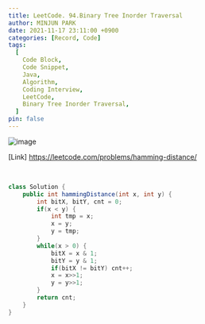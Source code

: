```yaml
---
title: LeetCode. 94.Binary Tree Inorder Traversal
author: MINJUN PARK
date: 2021-11-17 23:11:00 +0900
categories: [Record, Code]
tags:
  [
    Code Block,
    Code Snippet,
    Java,
    Algorithm,
    Coding Interview,
    LeetCode,
    Binary Tree Inorder Traversal,
  ]
pin: false
---
```


![image](https://user-images.githubusercontent.com/55131164/142594775-6052d68a-c4df-42c0-abae-618072f1da3b.png)

[Link] <https://leetcode.com/problems/hamming-distance/>

<br>

```java
class Solution {
    public int hammingDistance(int x, int y) {
        int bitX, bitY, cnt = 0;
        if(x < y) {
            int tmp = x;
            x = y;
            y = tmp;
        }
        while(x > 0) {
            bitX = x & 1;
            bitY = y & 1;
            if(bitX != bitY) cnt++;
            x = x>>1;
            y = y>>1;
        }
        return cnt;
    }
}
```
